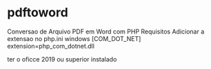 # pdftoword
Conversao de Arquivo PDF em Word com PHP
Requisitos
Adicionar a extensao no php.ini windows 
[COM_DOT_NET]
extension=php_com_dotnet.dll

ter o oficce 2019 ou superior instalado
